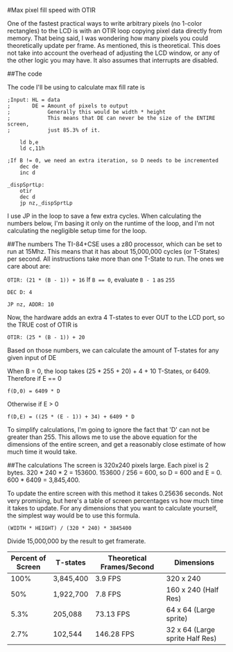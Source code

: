 #Max pixel fill speed with OTIR

One of the fastest practical ways to write arbitrary pixels (no 1-color rectangles) to the LCD is
with an OTIR loop copying pixel data directly from memory. That being said, I was wondering how many
pixels you could theoretically update per frame. As mentioned, this is theoretical. This does not
take into account the overhead of adjusting the LCD window, or any of the other logic you may have.
It also assumes that interrupts are disabled.

##The code

The code I'll be using to calculate max fill rate is

```z80
;Input: HL = data
;       DE = Amount of pixels to output
;            Generally this would be width * height
;            This means that DE can never be the size of the ENTIRE screen,
;            just 85.3% of it.

    ld b,e
    ld c,11h

;If B != 0, we need an extra iteration, so D needs to be incremented
    dec de
    inc d

_dispSprtLp:
    otir
    dec d
    jp nz,_dispSprtLp
```

I use JP in the loop to save a few extra cycles. When calculating the numbers below, I'm basing it
only on the runtime of the loop, and I'm not calculating the negligible setup time for the loop.

##The numbers
The TI-84+CSE uses a z80 processor, which can be set to run at 15Mhz. This means that it has about
15,000,000 cycles (or T-States) per second. All instructions take more than one T-State to run. The
ones we care about are:

`OTIR: (21 * (B - 1)) + 16` If `B == 0`, evaluate `B - 1` as `255`

`DEC D: 4`

`JP nz, ADDR: 10`

Now, the hardware adds an extra 4 T-states to ever OUT to the LCD port, so
the TRUE cost of OTIR is

`OTIR: (25 * (B - 1)) + 20`

Based on those numbers, we can calculate the amount of T-states for any given
input of DE

When B = 0, the loop takes (25 * 255 + 20) + 4 + 10 T-States, or 6409.
Therefore if E == 0

`f(D,0) = 6409 * D`

Otherwise if E > 0

`f(D,E) = ((25 * (E - 1)) + 34) + 6409 * D`


To simplify calculations, I'm going to ignore the fact that 'D' can not be greater than 255. This
allows me to use the above equation for the dimensions of the entire screen, and get a reasonably
close estimate of how much time it would take.

##The calculations
The screen is 320x240 pixels large. Each pixel is 2 bytes. 320 * 240 * 2 = 153600. 153600 / 256 =
600, so D = 600 and E = 0. 600 * 6409 = 3,845,400.

To update the entire screen with this method it takes 0.25636 seconds. Not very promising, but
here's a table of screen percentages vs how much time it takes to update. For any dimensions that
you want to calculate yourself, the simplest way would be to use this formula.

`(WIDTH * HEIGHT) / (320 * 240) * 3845400`

Divide 15,000,000 by the result to get framerate.

Percent of Screen | T-states  | Theoretical Frames/Second | Dimensions
----------------- | --------  | ------------------------- | ----------
100%              | 3,845,400 | 3.9 FPS                   | 320 x 240
50%               | 1,922,700 | 7.8 FPS                   | 160 x 240 (Half Res)
5.3%              | 205,088   | 73.13 FPS                 | 64 x 64 (Large sprite)
2.7%              | 102,544   | 146.28 FPS                | 32 x 64 (Large sprite Half Res)
